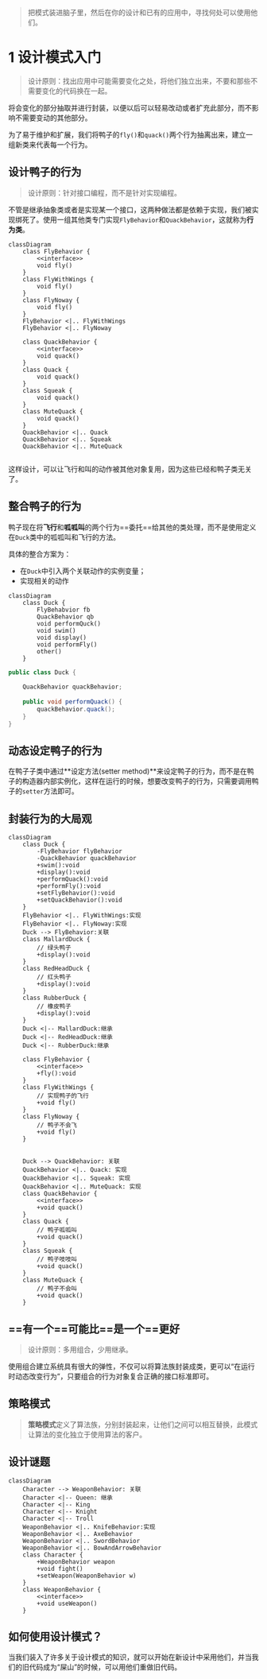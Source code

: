 > 把模式装进脑子里，然后在你的设计和已有的应用中，寻找何处可以使用他们。

# 1 设计模式入门

> 设计原则：找出应用中可能需要变化之处，将他们独立出来，不要和那些不需要变化的代码换在一起。

将会变化的部分抽取并进行封装，以便以后可以轻易改动或者扩充此部分，而不影响不需要变动的其他部分。

为了易于维护和扩展，我们将鸭子的`fly()`和`quack()`两个行为抽离出来，建立一组新类来代表每一个行为。

## 设计鸭子的行为

> 设计原则：针对接口编程，而不是针对实现编程。

不管是继承抽象类或者是实现某一个接口，这两种做法都是依赖于实现，我们被实现绑死了。使用一组其他类专门实现`FlyBehavior`和`QuackBehavior`，这就称为**行为类**。

```mermaid
classDiagram
	class FlyBehavior {
		<<interface>> 
		void fly()
	}
	class FlyWithWings {
		void fly()
	}
	class FlyNoway {
		void fly()
	}
	FlyBehavior <|.. FlyWithWings 
	FlyBehavior <|.. FlyNoway
	
	class QuackBehavior {
		<<interface>>
		void quack()
	}
	class Quack {
		void quack()
	}
	class Squeak {
		void quack()
	}
	class MuteQuack {
		void quack()
	}
	QuackBehavior <|.. Quack
	QuackBehavior <|.. Squeak
	QuackBehavior <|.. MuteQuack
	
```

这样设计，可以让飞行和叫的动作被其他对象复用，因为这些已经和鸭子类无关了。

## 整合鸭子的行为

鸭子现在将**飞行**和**呱呱叫**的两个行为==委托==给其他的类处理，而不是使用定义在`Duck`类中的呱呱叫和飞行的方法。

具体的整合方案为：

* 在`Duck`中引入两个关联动作的实例变量；
* 实现相关的动作

```mermaid
classDiagram
    class Duck {
		FlyBehabvior fb
		QuackBehavior qb
		void performQuck()
		void swim()
		void display()
		void performFly()
		other()
    }
```

```java
public class Duck {
    
	QuackBehavior quackBehavior;
    
    public void performQuack() {
        quackBehavior.quack();
    }
}
```



## 动态设定鸭子的行为

在鸭子子类中通过**设定方法(setter method)**来设定鸭子的行为，而不是在鸭子的构造器内部实例化，这样在运行的时候，想要改变鸭子的行为，只需要调用鸭子的`setter`方法即可。



## 封装行为的大局观

```mermaid
classDiagram
	class Duck {
		-FlyBehavior flyBehavior
		-QuackBehavior quackBehavior
		+swim():void
		+display():void
		+performQuack():void
		+performFly():void
		+setFlyBehavior():void
		+setQuackBehavior():void
	}
	FlyBehavior <|.. FlyWithWings:实现
	FlyBehavior <|.. FlyNoway:实现
	Duck --> FlyBehavior:关联
	class MallardDuck {
		// 绿头鸭子
		+display():void
	}
	class RedHeadDuck {
		// 红头鸭子
		+display():void
	}
	class RubberDuck {
		// 橡皮鸭子
		+display():void
	}
	Duck <|-- MallardDuck:继承
	Duck <|-- RedHeadDuck:继承
	Duck <|-- RubberDuck:继承
	
	class FlyBehavior {
		<<interface>>
		+fly():void
	}
	class FlyWithWings {
		// 实现鸭子的飞行
		+void fly()
	}
	class FlyNoway {
		// 鸭子不会飞
		+void fly()
	}

	
	Duck --> QuackBehavior: 关联
	QuackBehavior <|.. Quack: 实现
	QuackBehavior <|.. Squeak: 实现
	QuackBehavior <|.. MuteQuack: 实现
	class QuackBehavior {
		<<interface>>
		+void quack()
	}
	class Quack {
		// 鸭子呱呱叫
		+void quack()
	}
	class Squeak {
		// 鸭子吱吱叫
		+void quack()
	}
	class MuteQuack {
		// 鸭子不会叫
		+void quack()
	}
```

## ==有一个==可能比==是一个==更好

> 设计原则：多用组合，少用继承。

使用组合建立系统具有很大的弹性，不仅可以将算法族封装成类，更可以“在运行时动态改变行为”，只要组合的行为对象复合正确的接口标准即可。



## 策略模式

> **策略模式**定义了算法族，分别封装起来，让他们之间可以相互替换，此模式让算法的变化独立于使用算法的客户。



## 设计谜题

```mermaid
classDiagram
	Character --> WeaponBehavior: 关联
	Character <|-- Queen: 继承
	Character <|-- King
	Character <|-- Knight
	Character <|-- Troll
	WeaponBehavior <|.. KnifeBehavior:实现
	WeaponBehavior <|.. AxeBehavior
	WeaponBehavior <|.. SwordBehavior
	WeaponBehavior <|.. BowAndArrowBehavior
	class Character {
		+WeaponBehavior weapon
		+void fight()
		+setWeapon(WeaponBehavior w)
	}
	class WeaponBehavior {
		<<interface>>
		+void useWeapon()
	}
```

## 如何使用设计模式？

当我们装入了许多关于设计模式的知识，就可以开始在新设计中采用他们，并当我们的旧代码成为“屎山”的时候，可以用他们重做旧代码。
